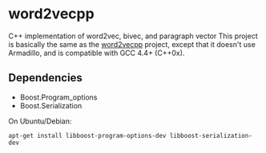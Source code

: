 # word2vecpp
C++ implementation of word2vec, bivec, and paragraph vector
This project is basically the same as the [word2vecpp](https://github.com/eske/word2vecpp) project,
except that it doesn't use Armadillo, and is compatible with GCC 4.4+ (C++0x).

## Dependencies
* Boost.Program_options
* Boost.Serialization

On Ubuntu/Debian:

    apt-get install libboost-program-options-dev libboost-serialization-dev

